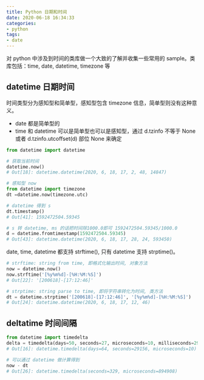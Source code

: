 ```yaml
---
title: Python 日期和时间
date: 2020-06-18 16:34:33
categories:
- python
tags:
- date
---
```


对 python 中涉及到时间的类库做一个大致的了解并收集一些常用的 sample。类库包括：time, date, datetime, timezone 等

## datetime 日期时间

时间类型分为感知型和简单型，感知型包含 timezone 信息，简单型则没有这种意义。

* date 都是简单型的
* time 和 datetime 可以是简单型也可以是感知型，通过 d.tzinfo 不等于 None 或者 d.tzinfo.utcoffset(d) 部位 None 来确定

```python
from datetime import datetime

# 获取当前时间
datetime.now()
# Out[18]: datetime.datetime(2020, 6, 18, 17, 2, 48, 14847)

# 感知型 now
from datetime import timezone
dt =datetime.now(timezone.utc)

# datetime 得到 s
dt.timestamp()
# Out[41]: 1592472504.59345

# s 转 datetime, ms 的话把时间除1000.0即可 1592472504.59345/1000.0
d = datetime.fromtimestamp(1592472504.59345)
# Out[43]: datetime.datetime(2020, 6, 18, 17, 28, 24, 593450)
```

date, time, datetime 都支持 strftime(), 只有 datetime 支持 strptime()。

```python
# strftime: string from time, 即格式化输出时间, 对象方法
now = datetime.now()
now.strftime('[%y%m%d]-[%H:%M:%S]')
# Out[22]: '[200618]-[17:12:46]'

# strptime: string parse to time, 即将字符串转化为时间, 类方法
dt = datetime.strptime('[200618]-[17:12:46]', '[%y%m%d]-[%H:%M:%S]')
# Out[24]: datetime.datetime(2020, 6, 18, 17, 12, 46)
```

## deltatime 时间间隔

```python
from datetime import timedelta
delta = timedelta(days=50, seconds=27, microseconds=10, milliseconds=29000, minutes=5, hours=8, weeks=2)
# Out[16]: datetime.timedelta(days=64, seconds=29156, microseconds=10)

# 可以通过 datetime 做计算得到
now - dt
# Out[26]: datetime.timedelta(seconds=329, microseconds=894908)
```
